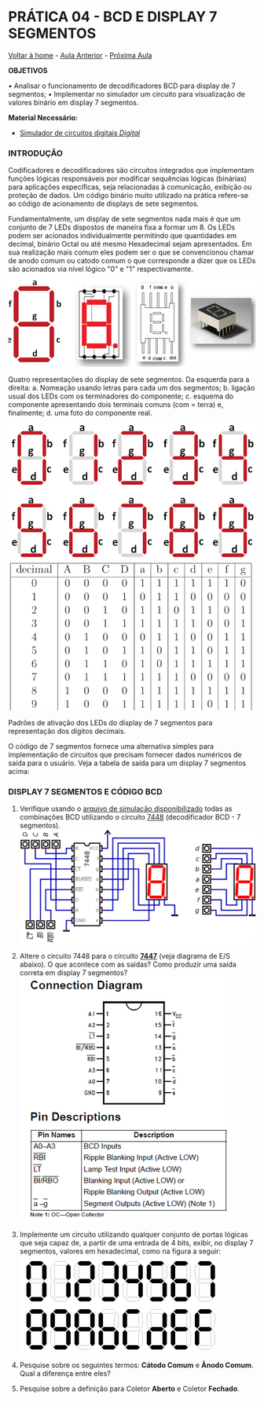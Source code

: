 <script>
  MathJax = {
    tex: {inlineMath: [['$', '$'], ['\\(', '\\)']]}
  };
  </script>
  <script id="MathJax-script" async src="https://cdn.jsdelivr.net/npm/mathjax@3/es5/tex-chtml.js"></script>
  
   <script src="https://cdn.jsdelivr.net/npm/mermaid@8.4.0/dist/mermaid.min.js"></script>
 <script>mermaid.initialize({startOnLoad:true});</script>


# PRÁTICA 04 - BCD E DISPLAY 7 SEGMENTOS

[Voltar à home](../) - [Aula Anterior](./pr03.md) - [Próxima Aula](./pr05.md)

**OBJETIVOS**

• Analisar o funcionamento de decodificadores BCD para display de 7 segmentos;
• Implementar no simulador um circuito para visualização de valores binário em display 7 segmentos.

**Material Necessário:**

- [Simulador de circuitos digitais *Digital*](https://github.com/marcielbp/Digital)

### INTRODUÇÃO

Codificadores e decodificadores são circuitos integrados que implementam funções lógicas responsáveis por modificar sequências lógicas (binárias) para aplicações específicas, seja relacionadas à comunicação, exibição ou proteção de dados. Um código binário muito utilizado na prática refere-se ao código de acionamento de displays de sete segmentos.

Fundamentalmente, um display de sete segmentos nada mais é que um conjunto de 7 LEDs dispostos de maneira fixa a formar um 8. Os LEDs podem ser acionados individualmente permitindo que quantidades em decimal, binário Octal ou até mesmo Hexadecimal sejam apresentados. Em sua realização mais comum eles podem ser o que se convencionou chamar de anodo comum ou catodo comum o que corresponde a dizer que os LEDs são acionados via nı́vel lógico "0" e "1" respectivamente.

![](./pr04/media/image12.png)

Quatro representações do display de sete segmentos. Da esquerda para a direita: 
a. Nomeação usando letras para cada um dos segmentos; 
b. ligação usual dos LEDs com os terminadores do componente; 
c. esquema do componente apresentando dois terminais comuns (com = terra) e, finalmente;
d. uma foto do componente real.

![](./pr04/media/image11.png)
![](./pr04/media/image14.png)

Padrões de ativação dos LEDs do display de 7 segmentos para representação dos dı́gitos decimais.

O código de 7 segmentos fornece uma alternativa simples para implementação de circuitos que precisam fornecer dados numéricos de saı́da para o usuário. Veja a tabela de saída para um display 7 segmentos acima:


### DISPLAY 7 SEGMENTOS E CÓDIGO BCD

1. Verifique usando o [arquivo de simulação disponibilizado](https://raw.githubusercontent.com/marcielbp/Circuits/master/lab/pr04/dig/pr04-1.dig) todas as combinações BCD utilizando o circuito [7448](https://github.com/marcielbp/Circuits/raw/master/lab/pr04/media/74LS48.pdf) (decodificador BCD - 7 segmentos).
![](./pr04/media/pr04.png)

2. Altere o circuito 7448 para o circuito [**7447**](https://github.com/marcielbp/Circuits/raw/master/lab/pr04/media/74LS47.pdf) (veja diagrama de E/S abaixo). O que acontece com as saídas? Como produzir uma saída correta em display 7 segmentos?
![](./pr04/media/aaa.png)

3. Implemente um circuito utilizando qualquer conjunto de portas lógicas que seja capaz de, a partir de uma entrada de 4 bits, exibir, no display 7 segmentos, valores em hexadecimal, como na figura a seguir:
![](./pr04/media/aqZtK.png)

4. Pesquise sobre os seguintes termos: **Cátodo Comum** e **Ânodo Comum**. Qual a diferença entre eles?

5. Pesquise sobre a definição para Coletor **Aberto** e Coletor **Fechado**.







